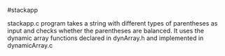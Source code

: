 #stackapp

stackapp.c program takes a string with different types of parentheses as input and checks whether the parentheses are balanced. It uses the dynamic array functions declared in dynArray.h and implemented in dynamicArray.c
